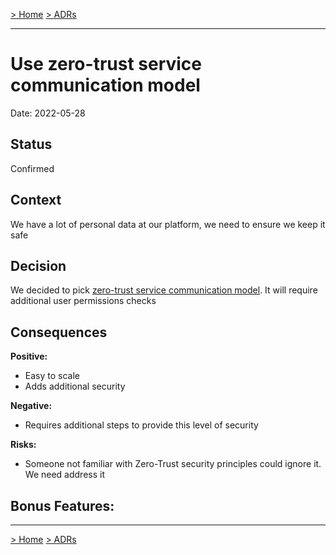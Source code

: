 [> Home](../README.md)    [> ADRs](README.md)

---

# Use zero-trust service communication model 

Date: 2022-05-28

## Status

Confirmed

## Context

We have a lot of personal data at our platform, we need to ensure we keep it safe

## Decision

We decided to pick [zero-trust service communication model](https://www.crowdstrike.com/cybersecurity-101/zero-trust-security/). It will require additional user permissions checks

## Consequences

**Positive:**

- Easy to scale
- Adds additional security

**Negative:**

- Requires additional steps to provide this level of security

**Risks:**
- Someone not familiar with Zero-Trust security principles could ignore it. We need address it

**Bonus Features:**
-

---

[> Home](../README.md)    [> ADRs](README.md)
